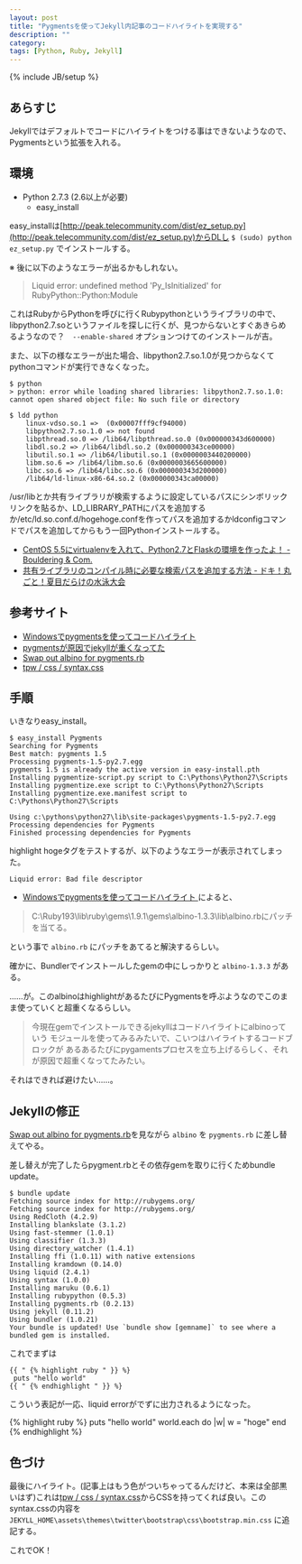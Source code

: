 ```yaml
---
layout: post
title: "Pygmentsを使ってJekyll内記事のコードハイライトを実現する"
description: ""
category: 
tags: [Python, Ruby, Jekyll]
---
```

{% include JB/setup %}

## あらすじ

Jekyllではデフォルトでコードにハイライトをつける事はできないようなので、Pygmentsという拡張を入れる。

## 環境

- Python 2.7.3 (2.6以上が必要)
  - easy_install

easy_installは[http://peak.telecommunity.com/dist/ez_setup.py](http://peak.telecommunity.com/dist/ez_setup.py)からDLし `$ (sudo) python ez_setup.py` でインストールする。

※ 後に以下のようなエラーが出るかもしれない。

> Liquid error: undefined method 'Py_IsInitialized' for RubyPython::Python:Module

これはRubyからPythonを呼びに行くRubypythonというライブラリの中で、libpython2.7.soというファイルを探しに行くが、見つからないとすぐあきらめるようなので？　`--enable-shared` オプションつけてのインストールが吉。

また、以下の様なエラーが出た場合、libpython2.7.so.1.0が見つからなくてpythonコマンドが実行できなくなった。

    $ python
    > python: error while loading shared libraries: libpython2.7.so.1.0: cannot open shared object file: No such file or directory
    
    $ ldd python
        linux-vdso.so.1 =>  (0x00007fff9cf94000)
        libpython2.7.so.1.0 => not found
        libpthread.so.0 => /lib64/libpthread.so.0 (0x000000343d600000)
        libdl.so.2 => /lib64/libdl.so.2 (0x000000343ce00000)
        libutil.so.1 => /lib64/libutil.so.1 (0x0000003440200000)
        libm.so.6 => /lib64/libm.so.6 (0x0000003665600000)
        libc.so.6 => /lib64/libc.so.6 (0x000000343d200000)
        /lib64/ld-linux-x86-64.so.2 (0x000000343ca00000)

/usr/libとか共有ライブラリが検索するように設定しているパスにシンボリックリンクを貼るか、LD_LIBRARY_PATHにパスを追加するか/etc/ld.so.conf.d/hogehoge.confを作ってパスを追加するかldconfigコマンドでパスを追加してからもう一回Pythonインストールする。

- [CentOS 5.5にvirtualenvを入れて、Python2.7とFlaskの環境を作ったよ！ - Bouldering & Com.](http://d.hatena.ne.jp/shrkw/20110124/1295851744)
- [共有ライブラリのコンパイル時に必要な検索パスを追加する方法 - ドキ！丸ごと！夏目だらけの水泳大会](http://d.hatena.ne.jp/natsumesouxx/20111126/1322339821)

## 参考サイト

* [ Windowsでpygmentsを使ってコードハイライト ](http://fingaholic.tumblr.com/post/20841800395/windows-pygments)
* [pygmentsが原因でjekyllが重くなってた](http://d.hatena.ne.jp/hokaccha/20120808/1344436656)
* [Swap out albino for pygments.rb](https://github.com/tombell/jekyll/commit/b2a1d61c0407d6612450fe7d90a9a1a397aaa28e)
* [tpw / css / syntax.css](https://github.com/mojombo/tpw/blob/master/css/syntax.css)

## 手順

いきなりeasy_install。

    $ easy_install Pygments
    Searching for Pygments
    Best match: pygments 1.5
    Processing pygments-1.5-py2.7.egg
    pygments 1.5 is already the active version in easy-install.pth
    Installing pygmentize-script.py script to C:\Pythons\Python27\Scripts
    Installing pygmentize.exe script to C:\Pythons\Python27\Scripts
    Installing pygmentize.exe.manifest script to C:\Pythons\Python27\Scripts
    
    Using c:\pythons\python27\lib\site-packages\pygments-1.5-py2.7.egg
    Processing dependencies for Pygments
    Finished processing dependencies for Pygments

highlight hogeタグをテストするが、以下のようなエラーが表示されてしまった。

    Liquid error: Bad file descriptor

* [ Windowsでpygmentsを使ってコードハイライト ](http://fingaholic.tumblr.com/post/20841800395/windows-pygments " Windowsでpygmentsを使ってコードハイライト ")によると、

> C:\Ruby193\lib\ruby\gems\1.9.1\gems\albino-1.3.3\lib\albino.rbにパッチを当てる。

という事で `albino.rb` にパッチをあてると解決するらしい。

確かに、Bundlerでインストールしたgemの中にしっかりと `albino-1.3.3` がある。

……が。このalbinoはhighlightがあるたびにPygmentsを呼ぶようなのでこのまま使っていくと超重くなるらしい。

> 今現在gemでインストールできるjekyllはコードハイライトにalbinoっていう
> モジュールを使ってみるみたいで、こいつはハイライトするコードブロックが
> あるあるたびにpygamentsプロセスを立ち上げるらしく、それが原因で超重くなってたみたい。

それはできれば避けたい……。

## Jekyllの修正

[Swap out albino for pygments.rb](https://github.com/tombell/jekyll/commit/b2a1d61c0407d6612450fe7d90a9a1a397aaa28e)を見ながら `albino` を `pygments.rb` に差し替えてやる。

差し替えが完了したらpygment.rbとその依存gemを取りに行くためbundle update。

    $ bundle update
    Fetching source index for http://rubygems.org/
    Fetching source index for http://rubygems.org/
    Using RedCloth (4.2.9)
    Installing blankslate (3.1.2)
    Using fast-stemmer (1.0.1)
    Using classifier (1.3.3)
    Using directory_watcher (1.4.1)
    Installing ffi (1.0.11) with native extensions
    Installing kramdown (0.14.0)
    Using liquid (2.4.1)
    Using syntax (1.0.0)
    Installing maruku (0.6.1)
    Installing rubypython (0.5.3)
    Installing pygments.rb (0.2.13)
    Using jekyll (0.11.2)
    Using bundler (1.0.21)
    Your bundle is updated! Use `bundle show [gemname]` to see where a bundled gem is installed.

これでまずは

    {{ " {% highlight ruby " }} %}
     puts "hello world"
    {{ " {% endhighlight " }} %}

こういう表記が一応、liquid errorがでずに出力されるようになった。

{% highlight ruby %}
puts "hello world"
world.each do |w|
  w = "hoge"
end
{% endhighlight %}

## 色づけ

最後にハイライト。(記事上はもう色がついちゃってるんだけど、本来は全部黒いはず)これは[tpw / css / syntax.css](https://github.com/mojombo/tpw/blob/master/css/syntax.css)からCSSを持ってくれば良い。このsyntax.cssの内容を `JEKYLL_HOME\assets\themes\twitter\bootstrap\css\bootstrap.min.css` に追記する。

これでOK！
